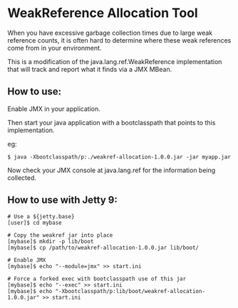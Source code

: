 WeakReference Allocation Tool
=============================

When you have excessive garbage collection times due to large 
weak reference counts, it is often hard to determine where these
weak references come from in your environment.

This is a modification of the java.lang.ref.WeakReference implementation
that will track and report what it finds via a JMX MBean.

How to use:
-----------

Enable JMX in your application.

Then start your java application with a bootclasspath that points to this implementation.

eg:

    $ java -Xbootclasspath/p:./weakref-allocation-1.0.0.jar -jar myapp.jar

Now check your JMX console at java.lang.ref for the information being collected.


How to use with Jetty 9:
------------------------

    # Use a ${jetty.base}
    [user]$ cd mybase

    # Copy the weakref jar into place
    [mybase]$ mkdir -p lib/boot
    [mybase]$ cp /path/to/weakref-allocation-1.0.0.jar lib/boot/
    
    # Enable JMX
    [mybase]$ echo "--module=jmx" >> start.ini

    # Force a forked exec with bootclasspath use of this jar
    [mybase]$ echo "--exec" >> start.ini
    [mybase]$ echo "-Xbootclasspath/p:lib/boot/weakref-allocation-1.0.0.jar" >> start.ini

